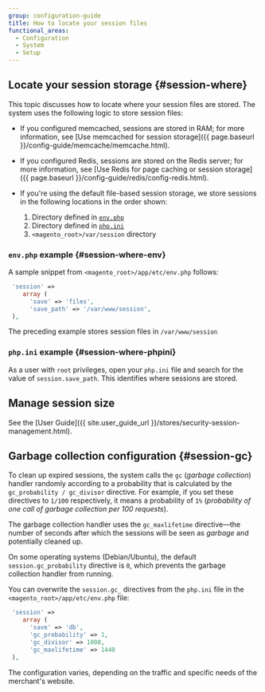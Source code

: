 ```yaml
---
group: configuration-guide
title: How to locate your session files
functional_areas:
  - Configuration
  - System
  - Setup
---
```


## Locate your session storage {#session-where}

This topic discusses how to locate where your session files are stored. The system uses the following logic to store session files:

*  If you configured memcached, sessions are stored in RAM; for more information, see [Use memcached for session storage]({{ page.baseurl }}/config-guide/memcache/memcache.html).
*  If you configured Redis, sessions are stored on the Redis server; for more information, see [Use Redis for page caching or session storage]({{ page.baseurl }}/config-guide/redis/config-redis.html).
*  If you're using the default file-based session storage, we store sessions in the following locations in the order shown:

   1. Directory defined in [`env.php`](#session-where-env)
   1. Directory defined in [`php.ini`](#session-where-phpini)
   1. `<magento_root>/var/session` directory

### `env.php` example {#session-where-env}

A sample snippet from `<magento_root>/app/etc/env.php` follows:

```php
 'session' =>
    array (
      'save' => 'files',
      'save_path' => '/var/www/session',
 ),
```

The preceding example stores session files in `/var/www/session`

### `php.ini` example {#session-where-phpini}

As a user with `root` privileges, open your `php.ini` file and search for the value of `session.save_path`. This identifies where sessions are stored.

## Manage session size

See the [User Guide]({{ site.user_guide_url }}/stores/security-session-management.html).

## Garbage collection configuration {#session-gc}

To clean up expired sessions, the system calls the `gc` (_garbage collection_) handler randomly according to a probability that is calculated by the `gc_probability / gc_divisor` directive. For example, if you set these directives to `1/100` respectively, it means a probability of `1%` (_probability of one call of garbage collection per 100 requests_).

The garbage collection handler uses the `gc_maxlifetime` directive—the number of seconds after which the sessions will be seen as _garbage_ and potentially cleaned up.

On some operating systems (Debian/Ubuntu), the default `session.gc_probability` directive is `0`, which prevents the garbage collection handler from running.

You can overwrite the `session.gc_` directives from the `php.ini` file in the `<magento_root>/app/etc/env.php` file:

```php
 'session' =>
    array (
      'save' => 'db',
      'gc_probability' => 1,
      'gc_divisor' => 1000,
      'gc_maxlifetime' => 1440
 ),
```

The configuration varies, depending on the traffic and specific needs of the merchant's website.

